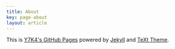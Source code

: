 ```yaml
---
title: About
key: page-about
layout: article
---
```


This is [Y7K4's GitHub Pages](https://y7k4.github.io/) powered by [Jekyll](https://jekyllrb.com/) and [TeXt Theme](https://github.com/kitian616/jekyll-TeXt-theme/).
